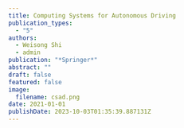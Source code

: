 ```yaml
---
title: Computing Systems for Autonomous Driving
publication_types:
  - "5"
authors:
  - Weisong Shi
  - admin
publication: "*Springer*"
abstract: ""
draft: false
featured: false
image:
  filename: csad.png
date: 2021-01-01
publishDate: 2023-10-03T01:35:39.887131Z
---
```

